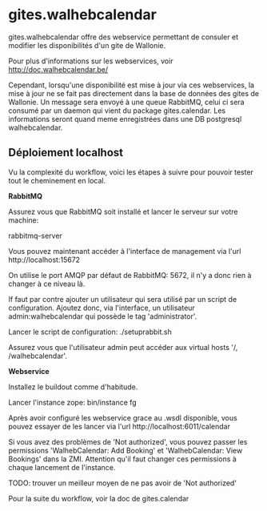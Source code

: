 gites.walhebcalendar
====================

gites.walhebcalendar offre des webservice permettant de consuler et modifier les disponibilités d'un gite de Wallonie.

Pour plus d'informations sur les webservices, voir http://doc.walhebcalendar.be/

Cependant, lorsqu'une disponibilité est mise à jour via ces webservices, la mise à jour ne se fait pas directement dans la base de données des gites de Wallonie. Un message sera envoyé à une queue RabbitMQ, celui ci sera consumé par un daemon qui vient du package gites.calendar. Les informations seront quand meme enregistrées dans une DB postgresql walhebcalendar.


Déploiement localhost
---------------------

Vu la complexité du workflow, voici les étapes à suivre pour pouvoir tester tout le cheminement en local.

**RabbitMQ**

Assurez vous que RabbitMQ soit installé et lancer le serveur sur votre machine:

rabbitmq-server

Vous pouvez maintenant accéder à l'interface de management via l'url http://localhost:15672

On utilise le port AMQP par défaut de RabbitMQ: 5672, il n'y a donc rien à changer à ce niveau là.

If faut par contre ajouter un utilisateur qui sera utilisé par un script de configuration. Ajoutez donc, via l'interface, un utilisateur admin:walhebcalendar qui possède le tag 'administrator'.

Lancer le script de configuration: ./setuprabbit.sh

Assurez vous que l'utilisateur admin peut accéder aux virtual hosts '/, /walhebcalendar'.


**Webservice**

Installez le buildout comme d'habitude.

Lancer l'instance zope: bin/instance fg

Après avoir configuré les webservice grace au .wsdl disponible, vous pouvez essayer de les lancer via l'url http://localhost:6011/calendar

Si vous avez des problèmes de 'Not authorized', vous pouvez passer les permissions 'WalhebCalendar: Add Booking' et 'WalhebCalendar: View Bookings' dans la ZMI. Attention qu'il faut changer ces permissions à chaque lancement de l'instance.

TODO: trouver un meilleur moyen de ne pas avoir de 'Not authorized'

Pour la suite du workflow, voir la doc de gites.calendar
